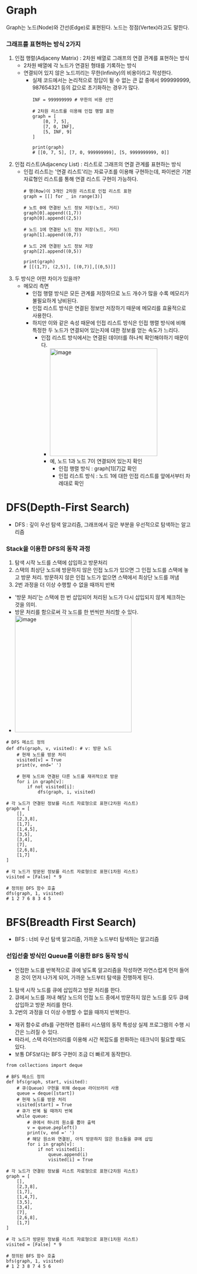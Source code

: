 # Graph
Graph는 노드(Node)와 간선(Edge)로 표현된다.
노드는 정점(Vertex)라고도 말한다.

### 그래프를 표현하는 방식 2가지
1. 인접 행렬(Adjaceny Matrix) : 2차원 배열로 그래프의 연결 관계를 표현하는 방식
    - 2차원 배열에 각 노드가 연결된 형태를 기록하는 방식
    - 연결되어 있지 않은 노드끼리는 무한(Infinity)의 비용이라고 작성한다.
        - 실제 코드에서는 논리적으로 정답이 될 수 없는 큰 값 중에서 999999999, 987654321 등의 값으로 초기화하는 경우가 많다.
            ```
            INF = 999999999 # 무한의 비용 선언

            # 2차원 리스트를 이용해 인접 행렬 표현
            graph = [
                [0, 7, 5],
                [7, 0, INF],
                [5, INF, 9]
            ]

            print(graph)
            # [[0, 7, 5], [7, 0, 999999999], [5, 9999999999, 0]]
            ```
2. 인접 리스트(Adjacency List) : 리스트로 그래프의 연결 관계를 표현하는 방식
    - 인접 리스트는 '연결 리스트'리는 자료구조를 이용해 구현하는데, 파이썬은 기본 자료형인 리스트를 통해 연결 리스트 구현이 가능하다.
        ```
        # 행(Row)이 3개인 2차원 리스트로 인접 리스트 표현
        graph = [[] for _ in range(3)]

        # 노트 0에 연결된 노드 정보 저장(노드, 거리)
        graph[0].append((1,7))
        graph[0].append((2,5))

        # 노드 1에 연결된 노드 정보 저장(노드, 거리)
        graph[1].append((0,7))

        # 노드 2에 연결된 노드 정보 저장
        graph[2].append((0,5))

        print(graph)
        # [[(1,7), (2,5)], [(0,7)],[(0,5)]]
        ```
3. 두 방식은 어떤 차이가 있을까?
    - 메모리 측면
        - 인접 행렬 방식은 모든 관계를 저장하므로 노드 개수가 많을 수록 메모리가 불필요하게 낭비된다.
        - 인접 리스트 방식은 연결된 정보만 저장하기 때문에 메모리를 효율적으로 사용한다.
        - 하지만 이와 같은 속성 때문에 인접 리스트 방식은 인접 행렬 방식에 비해 특정한 두 노드가 연결되어 있는지에 대한 정보를 얻는 속도가 느리다.
            - 인접 리스트 방식에서는 연결된 데이터를 하나씩 확인해야하기 때문이다.
              - <img width="292" alt="image" src="https://github.com/jinft-kr/Algorithm/assets/63401132/85a33f4d-1fb3-420b-822b-a5cad9596724">
              - 예, 노드 1과 노드 7이 연결되어 있는지 확인
                - 인접 행렬 방식 : graph[1][7]값 확인
                - 인접 리스트 방식 : 노드 1에 대한 인접 리스트를 앞에서부터 차례대로 확인
# DFS(Depth-First Search)
- DFS : 깊이 우선 탐색 알고리즘, 그래프에서 깊은 부분을 우선적으로 탐색하는 알고리즘

### Stack을 이용한 DFS의 동작 과정
1. 탐색 시작 노드를 스택에 삽입하고 방문처리
2. 스택의 최상단 노드에 방문하지 않은 인접 노드가 있으면 그 인접 노드를 스택에 놓고 방문 처리. 방문하지 않은 인접 노드가 없으면 스택에서 최상단 노드를 꺼냄
3. 2번 과정을 더 이상 수행할 수 없을 때까지 반복
- '방문 처리'는 스택에 한 번 삽입되어 처리된 노드가 다시 삽입되지 않게 체크하는 것을 의미. 
- 방문 처리를 함으로써 각 노드를 한 번씩만 처리할 수 있다.
- <img width="317" alt="image" src="https://github.com/jinft-kr/Algorithm/assets/63401132/846cc9c9-4110-41d0-8f2d-2ae4a67b8747">

```
# DFS 메소드 정의
def dfs(graph, v, visited): # v: 방문 노드
    # 현재 노드를 방문 처리
    visited[v] = True
    print(v, end=' ')

    # 현재 노드와 연결된 다른 노드를 재귀적으로 방문
    for i in graph[v]:
        if not visited[i]:
            dfs(graph, i, visited)

# 각 노드가 연결된 정보를 리스트 자료형으로 표현(2차원 리스트)
graph = [
    [],
    [2,3,8],
    [1,7],
    [1,4,5],
    [3,5],
    [3,4],
    [7],
    [2,6,8],
    [1,7]
]

# 각 노드가 방문된 정보를 리스트 자료형으로 표현(1차원 리스트)
visited = [False] * 9

# 정의된 DFS 함수 호출
dfs(graph, 1, visited) 
# 1 2 7 6 8 3 4 5
```
# BFS(Breadth First Search)
- BFS : 너비 우선 탐색 알고리즘, 가까운 노드부터 탐색하는 알고리즘

### 선입선출 방식인 Queue를 이용한 BFS 동작 방식
- 인접한 노드를 반복적으로 큐에 넣도록 알고리즘을 작성하면 자연스럽게 먼저 들어온 것이 먼저 나가게 되어, 가까운 노드부터 탐색을 진행하게 된다.
1. 탐색 시작 노드를 큐에 삽입하고 방문 처리를 한다.
2. 큐에서 노드를 꺼내 해당 노드의 인접 노드 중에서 방문하지 않은 노드를 모두 큐에 삽입하고 방문 처리를 한다.
3. 2번의 과정을 더 이상 수행할 수 없을 때까지 반복한다.
- 재귀 함수로 dfs를 구현하면 컴퓨터 시스템의 동작 특성상 실제 프로그램의 수행 시간은 느려질 수 있다.
- 따라서, 스택 라이브러리를 이용해 시간 복잡도를 완화하는 테크닉이 필요할 때도 있다.
- 보통 DFS보다는 BFS 구현이 조금 더 빠르게 동작한다.
```
from collections import deque

# BFS 메소드 정의
def bfs(graph, start, visited):
    # 큐(Queue) 구현을 위해 deque 라이브러리 사용
    queue = deque([start])
    # 현재 노드를 방문 처리
    visited[start] = True
    # 큐가 반복 될 때까지 반복
    while queue:
        # 큐에서 하나의 원소를 뽑아 출력
        v = queue.pepleft()
        print(v, end =' ')
        # 해당 원소와 연결된, 아직 방문하지 않은 원소들을 큐에 삽입
        for i in graph[v]:
            if not visited[i]:
                queue.append(i)
                visited[i] = True

# 각 노드가 연결된 정보를 리스트 자료형으로 표현(2차원 리스트)
graph = [
    [],
    [2,3,8],
    [1,7],
    [1,4,7],
    [3,5],
    [3,4],
    [7],
    [2,6,8],
    [1,7]
]

# 각 노드가 방문된 정보를 리스트 자료형으로 표현(1차원 리스트)
visited = [False] * 9

# 정의된 BFS 함수 호출
bfs(graph, 1, visited)
# 1 2 3 8 7 4 5 6
```